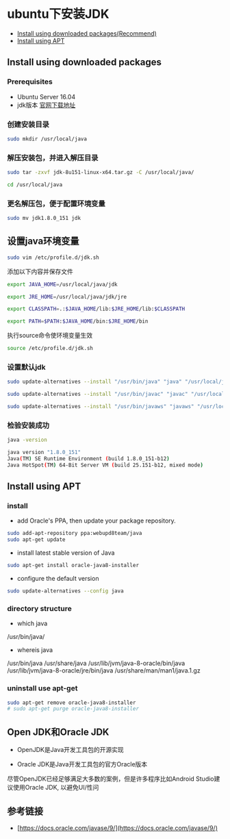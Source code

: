 # ubuntu下安装JDK

- [Install using downloaded packages(Recommend)](#install-using-downloaded-packages)
- [Install using APT](#install-using-apt)

## Install using downloaded packages

### Prerequisites

- Ubuntu Server 16.04
- jdk版本 [官网下载地址](http://www.oracle.com/technetwork/java/javase/downloads/jdk8-downloads-2133151.html)

### 创建安装目录

```bash
sudo mkdir /usr/local/java
```

### 解压安装包，并进入解压目录

```bash
sudo tar -zxvf jdk-8u151-linux-x64.tar.gz -C /usr/local/java/

cd /usr/local/java
```

### 更名解压包，便于配置环境变量

```bash
sudo mv jdk1.8.0_151 jdk
```

## 设置java环境变量

```bash
sudo vim /etc/profile.d/jdk.sh
```

添加以下内容并保存文件

```bash
export JAVA_HOME=/usr/local/java/jdk

export JRE_HOME=/usr/local/java/jdk/jre

export CLASSPATH=.:$JAVA_HOME/lib:$JRE_HOME/lib:$CLASSPATH

export PATH=$PATH:$JAVA_HOME/bin:$JRE_HOME/bin
```

执行source命令使环境变量生效

```bash
source /etc/profile.d/jdk.sh
```

### 设置默认jdk

```bash
sudo update-alternatives --install "/usr/bin/java" "java" "/usr/local/java/jdk/bin/java" 300

sudo update-alternatives --install "/usr/bin/javac" "javac" "/usr/local/java/jdk/bin/javac" 300

sudo update-alternatives --install "/usr/bin/javaws" "javaws" "/usr/local/java/jdk/bin/javaws" 300
```

### 检验安装成功

```bash
java -version
```

```bash
java version "1.8.0_151"
Java(TM) SE Runtime Environment (build 1.8.0_151-b12)
Java HotSpot(TM) 64-Bit Server VM (build 25.151-b12, mixed mode)
```

## Install using APT

### install

- add Oracle's PPA, then update your package repository.

```bash
sudo add-apt-repository ppa:webupd8team/java
sudo apt-get update
```

- install latest stable version of Java

```bash
sudo apt-get install oracle-java8-installer
```

- configure the default version

```bash
sudo update-alternatives --config java
```

### directory structure

- which java

/usr/bin/java/

- whereis java

/usr/bin/java
/usr/share/java
/usr/lib/jvm/java-8-oracle/bin/java /usr/lib/jvm/java-8-oracle/jre/bin/java
/usr/share/man/man1/java.1.gz

### uninstall use apt-get

```bash
sudo apt-get remove oracle-java8-installer
# sudo apt-get purge oracle-java8-installer
```

## Open JDK和Oracle JDK

- OpenJDK是Java开发工具包的开源实现

- Oracle JDK是Java开发工具包的官方Oracle版本

尽管OpenJDK已经足够满足大多数的案例，但是许多程序比如Android Studio建议使用Oracle JDK, 以避免UI/性问

## 参考链接

- [https://docs.oracle.com/javase/9/](https://docs.oracle.com/javase/9/)
